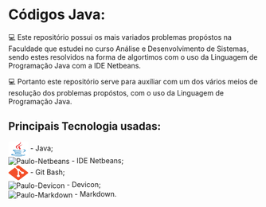 # Códigos Java:

💻 Este repositório possui os mais variados problemas propóstos na Faculdade que estudei no curso Análise e Desenvolvimento de Sistemas, sendo estes resolvidos na forma de algortimos com o uso da Linguagem de Programação Java com a IDE Netbeans.

💻 Portanto este repositório serve para auxíliar com um dos vários meios de resolução dos problemas propóstos, com o uso da Linguagem de Programação Java.

##

## Principais Tecnologia usadas:


<img align="center" alt="Paulo-Java" height="30" width="40" src="https://github.com/devicons/devicon/blob/master/icons/java/java-original.svg"> - Java;<br>
<img align="center" alt="Paulo-Netbeans" height="30" width="40" src="https://upload.wikimedia.org/wikipedia/commons/9/98/Apache_NetBeans_Logo.svg"> - IDE Netbeans;<br>
<img align="center" alt="Paulo-Git" height="30" width="40" src="https://raw.githubusercontent.com/devicons/devicon/master/icons/git/git-plain.svg"> - Git Bash;<br>
<img align="center" alt="Paulo-Devicon" height="30" width="40" src="https://cdn.jsdelivr.net/gh/devicons/devicon/icons/devicon/devicon-original.svg"> - Devicon;<br>
<img align="center" alt="Paulo-Markdown" height="30" width="40" src="https://cdn.jsdelivr.net/gh/devicons/devicon/icons/markdown/markdown-original.svg"> - Markdown.<br>
